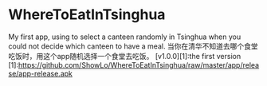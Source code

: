 # WhereToEatInTsinghua
My first app, using to select a canteen randomly in Tsinghua when you could not decide which canteen to have a meal.
当你在清华不知道去哪个食堂吃饭时，用这个app随机选择一个食堂去吃饭。
[v1.0.0][1]:the first version
[1]:https://github.com/ShowLo/WhereToEatInTsinghua/raw/master/app/release/app-release.apk
